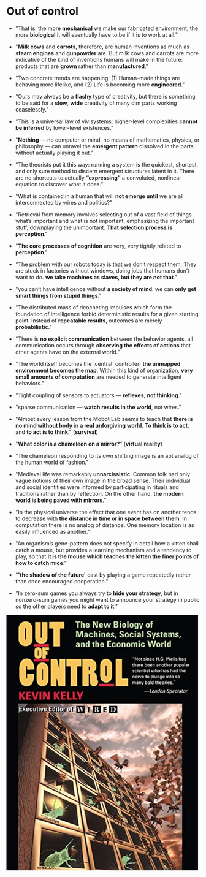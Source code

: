 # Out of control

* "That is, the more **mechanical** we make our fabricated environment, the more **biological** it will eventually have to be if it is to work at all."

* "**Milk cows** and **carrots**, therefore, are human inventions as much as **steam engines** and **gunpowder** are. But milk cows and carrots are more indicative of the kind of inventions humans will make in the future: products that are **grown** rather than **manufactured**."

* "Two concrete trends are happening: (1) Human-made things are behaving more lifelike, and (2) Life is becoming more **engineered**."

* "Ours may always be a **flashy** type of creativity, but there is something to be said for a **slow**, **wide** creativity of many dim parts working ceaselessly."

* "This is a universal law of vivisystems: higher-level complexities **cannot be inferred** by lower-level existences."

* "**Nothing** — no computer or mind, no means of mathematics, physics, or philosophy — can unravel the **emergent pattern** dissolved in the parts without actually playing it out."

* "The theorists put it this way: running a system is the quickest, shortest, and only sure method to discern emergent structures latent in it. There are no shortcuts to actually **“expressing”** a convoluted, nonlinear equation to discover what it does."

* "What is contained in a human that will **not emerge until** we are all interconnected by wires and politics?"

* "Retrieval from memory involves selecting out of a vast field of things what’s important and what is not important, emphasizing the important stuff, downplaying the unimportant. **That selection process is perception**."

* "**The core processes of cognition** are very, very tightly related to **perception**."

* "The problem with our robots today is that we don’t respect them. They are stuck in factories without windows, doing jobs that humans don’t want to do. **we take machines as slaves, but they are not that**."

* "you can’t have intelligence without **a society of mind**. we can **only get smart things from stupid things**."

* "The distributed mass of ricocheting impulses which form the foundation of intelligence forbid deterministic results for
a given starting point. Instead of **repeatable results**, outcomes are merely **probabilistic**."

* "There is **no explicit communication** between the behavior agents. all communication occurs through **observing the effects of actions** that other agents have on the external world."

* "The world itself becomes the 'central' controller; **the unmapped environment becomes the map**. Within this kind of organization, **very small amounts of computation** are needed to generate intelligent behaviors."

* "Tight coupling of sensors to actuators — **reflexes**, **not thinking**."

* "sparse communication — **watch results in the world**, not wires."

* "Almost every lesson from the Mobot Lab seems to teach that **there is no mind without body** in **a real unforgiving world**. **To think is to act**, and **to act is to think**." (**survival**)

* "**What color is a chameleon on a mirror?**" (**virtual reality**)

* "The chameleon responding to its own shifting image is an apt analog of the human world of fashion."

* "Medieval life was remarkably **unnarcissistic**. Common folk had only vague notions of their own image in the broad sense. Their individual and social identities were informed by participating in rituals and traditions rather than by reflection. On the other hand, **the modern world is being paved with mirrors**."

* "In the physical universe the effect that one event has on another tends to decrease with **the distance in time or in space between them**. In computation there is no analog of distance. One memory location is as easily influenced as another."

* "An organism’s gene-pattern does not specify in detail how a kitten shall catch a mouse, but provides a learning mechanism and a tendency to play, so that **it is the mouse which teaches the kitten the finer points of how to catch mice**."

* "**'the shadow of the future'** cast by playing a game repeatedly rather than once encouraged cooperation."

* "In zero-sum games you always try to **hide your strategy**, but in nonzero-sum games you might want to announce your strategy in public so the other players need to **adapt to it**."

<p float="left">
	<img src="./pix/out-of-control.jpg" width="500" />
</p>
